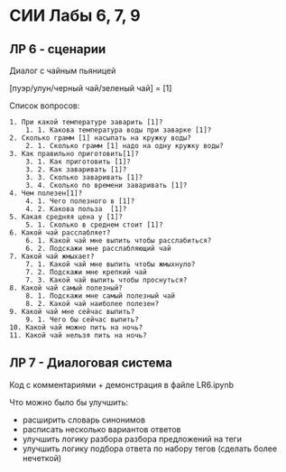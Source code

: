# СИИ Лабы 6, 7, 9

## ЛР 6 - сценарии
Диалог с чайным пьяницей

[пуэр/улун/черный чай/зеленый чай] = [1]

Список вопросов:

	1. При какой температуре заварить [1]?
		1. 1. Какова температура воды при заварке [1]?
	2. Сколько грамм [1] насыпать на кружку воды?
		2. 1. Сколько грамм [1] надо на одну кружку воды?
	3. Как правильно приготовить[1]?
		3. 1. Как приготовить [1]?
		3. 2. Как заваривать [1]?
		3. 3. Сколько заваривать [1]?
		3. 4. Сколько по времени заваривать [1]?
	4. Чем полезен[1]?
		4. 1. Чего полезного в [1]?
		4. 2. Какова польза  [1]?
	5. Какая средняя цена у [1]?
		5. 1. Сколько в среднем стоит [1]?
	6. Какой чай расслабляет?
		6. 1. Какой чай мне выпить чтобы расслабиться?
		6. 2. Подскажи мне расслабляющий чай
	7. Какой чай жмыхает?
		7. 1. Какой чай мне выпить чтобы жмыхнуло?
		7. 2. Подскажи мне крепкий чай
		7. 3. Какой чай выпить чтобы проснуться?
	8. Какой чай самый полезный?
		8. 1. Подскажи мне самый полезный чай
		8. 2. Какой чай наиболее полезен?
	9. Какой чай мне сейчас выпить?
		9. 1. Чего бы сейчас выпить?
	10. Какой чай можно пить на ночь?
	11. Какой чай нельзя пить на ночь?
  
  ## ЛР 7 - Диалоговая система
  Код с комментариями + демонстрация в файле LR6.ipynb
  
  Что можно было бы улучшить:
  - расширить словарь синонимов
  - расписать несколько вариантов ответов
  - улучшить логику разбора разбора предложений на теги
  - улучшить логику подбора ответа по набору тегов (сделать более нечеткой)
